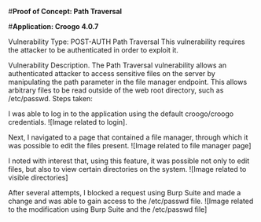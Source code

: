 #**Proof of Concept: Path Traversal**

#**Application: Croogo 4.0.7**

Vulnerability Type: POST-AUTH Path Traversal This vulnerability requires the attacker to be authenticated in order to exploit it.

Vulnerability Description. The Path Traversal vulnerability allows an authenticated attacker to access sensitive files on the server by manipulating the path parameter in the file manager endpoint. This allows arbitrary files to be read outside of the web root directory, such as /etc/passwd. Steps taken:

I was able to log in to the application using the default croogo/croogo credentials. ![Image related to login].

Next, I navigated to a page that contained a file manager, through which it was possible to edit the files present. ![Image related to file manager page]

I noted with interest that, using this feature, it was possible not only to edit files, but also to view certain directories on the system. ![Image related to visible directories]

After several attempts, I blocked a request using Burp Suite and made a change and was able to gain access to the /etc/passwd file. ![Image related to the modification using Burp Suite and the /etc/passwd file]

